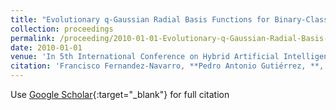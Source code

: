 ```yaml
---
title: "Evolutionary q-Gaussian Radial Basis Functions for Binary-Classification"
collection: proceedings
permalink: /proceeding/2010-01-01-Evolutionary-q-Gaussian-Radial-Basis-Functions-for-Binary-Classification
date: 2010-01-01
venue: 'In 5th International Conference on Hybrid Artificial Intelligence Systems (HAIS2010)'
citation: 'Francisco Fernandez-Navarro, **Pedro Antonio Gutiérrez, **, César Hervás-Martínez, Manuel Cruz-Ramírez, Mariano Carbonero-Ruz, &quot;Evolutionary q-Gaussian Radial Basis Functions for Binary-Classification.&quot; In 5th International Conference on Hybrid Artificial Intelligence Systems (HAIS2010), 2010, pp.280--287.'
---
```

Use [Google Scholar](https://scholar.google.com/scholar?q=Evolutionary+q+Gaussian+Radial+Basis+Functions+for+Binary+Classification){:target="_blank"} for full citation